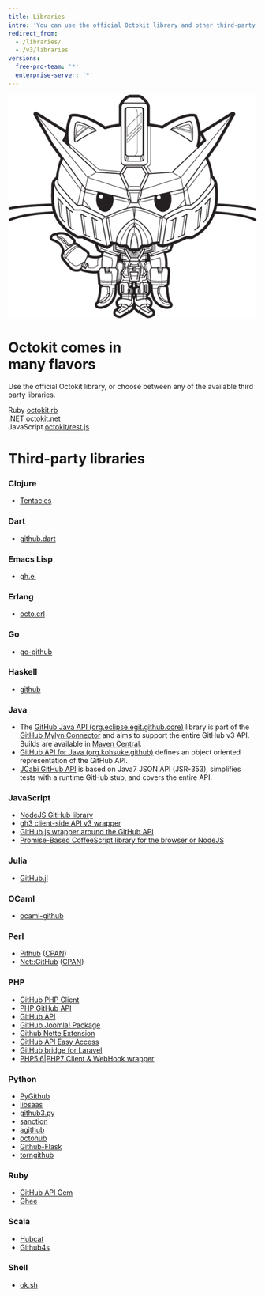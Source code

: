 ```yaml
---
title: Libraries
intro: 'You can use the official Octokit library and other third-party libraries to extend and simplify how you use the {% data variables.product.prodname_dotcom %} API.'
redirect_from:
  - /libraries/
  - /v3/libraries
versions:
  free-pro-team: '*'
  enterprise-server: '*'
---
```


<div class="jumbotron libraries-jumbotron">
  <img src="/assets/images/gundamcat.png" class="gundamcat" alt="The Gundamcat" />
  <h1>Octokit comes in<br />
  many flavors</h1>
  <p class="lead">Use the official Octokit library, or choose between any of the available third party libraries.</p>
  <div class="octokit-links">
    <div class="octokit-language"><span>Ruby</span> <a href="https://github.com/octokit/octokit.rb">octokit.rb</a></div>
    <div class="octokit-language"><span>.NET</span> <a href="https://github.com/octokit/octokit.net">octokit.net</a></div>
    <div class="octokit-language"><span>JavaScript</span> <a href="https://github.com/octokit/rest.js">octokit/rest.js</a></div>
  </div>
</div>

# Third-party libraries

### Clojure

* [Tentacles][tentacles]

[tentacles]: https://github.com/Raynes/tentacles

### Dart

* [github.dart][github.dart]

[github.dart]: https://github.com/DirectMyFile/github.dart

### Emacs Lisp

* [gh.el][gh.el]

[gh.el]: https://github.com/sigma/gh.el

### Erlang

* [octo.erl][octo-erl]

[octo-erl]: https://github.com/sdepold/octo.erl

### Go

* [go-github][]

[go-github]: https://github.com/google/go-github

### Haskell

* [github][haskell-github]

[haskell-github]: https://github.com/fpco/GitHub

### Java

* The [GitHub Java API (org.eclipse.egit.github.core)](https://github.com/eclipse/egit-github/tree/master/org.eclipse.egit.github.core) library
is part of the [GitHub Mylyn Connector](https://github.com/eclipse/egit-github) and aims to support the entire
GitHub v3 API.  Builds are available in [Maven Central](http://search.maven.org/#search%7Cga%7C1%7Ca%3A%22org.eclipse.egit.github.core%22).
* [GitHub API for Java (org.kohsuke.github)](http://github-api.kohsuke.org/) defines an object oriented representation of the GitHub API.
* [JCabi GitHub API](http://github.jcabi.com) is based on Java7 JSON API (JSR-353), simplifies tests with a runtime GitHub stub, and
covers the entire API.

### JavaScript

* [NodeJS GitHub library][octonode]
* [gh3 client-side API v3 wrapper][gh3]
* [GitHub.js wrapper around the GitHub API][github]
* [Promise-Based CoffeeScript library for the browser or NodeJS][github-client]

[octonode]: https://github.com/pksunkara/octonode
[gh3]: https://github.com/k33g/gh3
[github]: https://github.com/michael/github
[github-client]: https://github.com/philschatz/github-client

### Julia

* [GitHub.jl][github.jl]

[github.jl]: https://github.com/WestleyArgentum/GitHub.jl

### OCaml

* [ocaml-github][ocaml-github]

[ocaml-github]: https://github.com/mirage/ocaml-github

### Perl

* [Pithub][pithub-github] ([CPAN][pithub-cpan])
* [Net::GitHub][net-github-github] ([CPAN][net-github-cpan])

[net-github-github]: https://github.com/fayland/perl-net-github
[net-github-cpan]: https://metacpan.org/pod/Net::GitHub
[pithub-github]: https://github.com/plu/Pithub
[pithub-cpan]: http://metacpan.org/module/Pithub

### PHP

* [GitHub PHP Client][github-php-client]
* [PHP GitHub API][php-github-api]
* [GitHub API][github-api]
* [GitHub Joomla! Package][joomla]
* [Github Nette Extension][kdyby-github]
* [GitHub API Easy Access][milo-github-api]
* [GitHub bridge for Laravel][github-laravel]
* [PHP5.6|PHP7 Client & WebHook wrapper][flexyproject-githubapi]

[github-php-client]: https://github.com/tan-tan-kanarek/github-php-client
[php-github-api]: https://github.com/KnpLabs/php-github-api
[github-api]: https://github.com/yiiext/github-api
[joomla]: https://github.com/joomla-framework/github-api
[kdyby-github]: https://github.com/kdyby/github
[milo-github-api]: https://github.com/milo/github-api
[github-laravel]: https://github.com/GrahamCampbell/Laravel-GitHub
[flexyproject-githubapi]: https://github.com/FlexyProject/GitHubAPI

### Python

* [PyGithub][jacquev6_pygithub]
* [libsaas][libsaas]
* [github3.py][github3py]
* [sanction][sanction]
* [agithub][agithub]
* [octohub][octohub]
* [Github-Flask][github-flask]
* [torngithub][torngithub]

[jacquev6_pygithub]: https://github.com/PyGithub/PyGithub
[libsaas]: https://github.com/ducksboard/libsaas
[github3py]: https://github.com/sigmavirus24/github3.py
[sanction]: https://github.com/demianbrecht/sanction
[agithub]: https://github.com/jpaugh/agithub "Agnostic GitHub"
[octohub]: https://github.com/turnkeylinux/octohub
[github-flask]: http://github-flask.readthedocs.org
[torngithub]: https://github.com/jkeylu/torngithub

### Ruby

* [GitHub API Gem][ghapi]
* [Ghee][ghee]

[ghapi]: https://github.com/peter-murach/github
[ghee]: https://github.com/rauhryan/ghee

### Scala

* [Hubcat][hubcat]
* [Github4s][github4s]

[hubcat]: https://github.com/softprops/hubcat
[Github4s]: https://github.com/47deg/github4s

### Shell

* [ok.sh][ok.sh]

[ok.sh]: https://github.com/whiteinge/ok.sh
